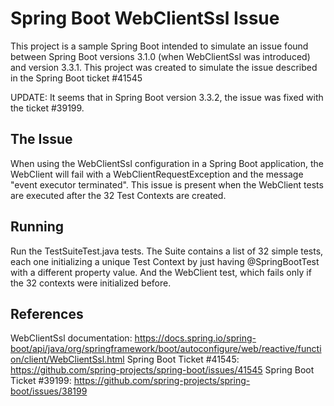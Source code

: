 # Spring Boot WebClientSsl Issue

This project is a sample Spring Boot intended to simulate an issue found between Spring Boot versions 3.1.0 (when 
WebClientSsl was introduced) and version 3.3.1.
This project was created to simulate the issue described in the Spring Boot ticket #41545

UPDATE: It seems that in Spring Boot version 3.3.2, the issue was fixed with the ticket #39199. 


## The Issue

When using the WebClientSsl configuration in a Spring Boot application, the WebClient will fail with a 
WebClientRequestException and the message "event executor terminated". This issue is present when the WebClient tests
are executed after the 32 Test Contexts are created.


## Running

Run the TestSuiteTest.java tests.
The Suite contains a list of 32 simple tests, each one initializing a unique Test Context by just having @SpringBootTest with a different property value.
And the WebClient test, which fails only if the 32 contexts were initialized before.


## References

WebClientSsl documentation: https://docs.spring.io/spring-boot/api/java/org/springframework/boot/autoconfigure/web/reactive/function/client/WebClientSsl.html
Spring Boot Ticket #41545: https://github.com/spring-projects/spring-boot/issues/41545
Spring Boot Ticket #39199: https://github.com/spring-projects/spring-boot/issues/38199
